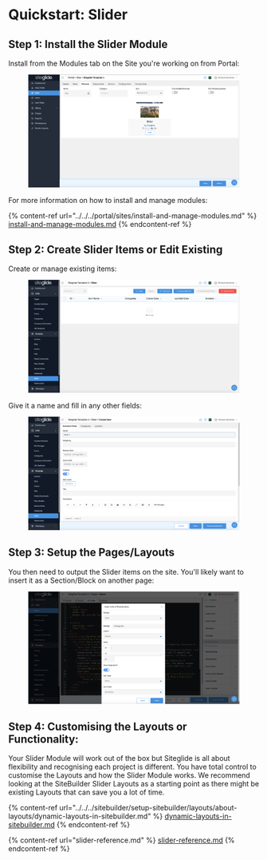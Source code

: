 # Quickstart: Slider

## Step 1: Install the Slider Module

Install from the Modules tab on the Site you're working on from Portal:

<figure><img src="../../../.gitbook/assets/Siteglide-Modules-Core-Slider-Install.png" alt=""><figcaption></figcaption></figure>

For more information on how to install and manage modules:

{% content-ref url="../../../portal/sites/install-and-manage-modules.md" %}
[install-and-manage-modules.md](../../../portal/sites/install-and-manage-modules.md)
{% endcontent-ref %}

## Step 2: Create Slider Items or Edit Existing

Create or manage existing items:

<figure><img src="../../../.gitbook/assets/Siteglide-Modules-Core-Slider-List.png" alt=""><figcaption></figcaption></figure>

Give it a name and fill in any other fields:

<figure><img src="../../../.gitbook/assets/Siteglide-Modules-Core-Slider-Create.png" alt=""><figcaption></figcaption></figure>

## Step 3: Setup the Pages/Layouts

You then need to output the Slider items on the site. You'll likely want to insert it as a Section/Block on another page:

<figure><img src="../../../.gitbook/assets/Siteglide-Modules-Core-Slider-Insert.png" alt=""><figcaption></figcaption></figure>

## Step 4: Customising the Layouts or Functionality:

Your Slider Module will work out of the box but Siteglide is all about flexibility and recognising each project is different. You have total control to customise the Layouts and how the Slider Module works. We recommend looking at the SiteBuilder Slider Layouts as a starting point as there might be existing Layouts that can save you a lot of time.

{% content-ref url="../../../sitebuilder/setup-sitebuilder/layouts/about-layouts/dynamic-layouts-in-sitebuilder.md" %}
[dynamic-layouts-in-sitebuilder.md](../../../sitebuilder/setup-sitebuilder/layouts/about-layouts/dynamic-layouts-in-sitebuilder.md)
{% endcontent-ref %}

{% content-ref url="slider-reference.md" %}
[slider-reference.md](slider-reference.md)
{% endcontent-ref %}
